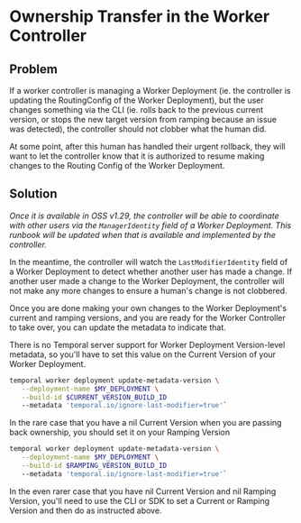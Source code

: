 # Ownership Transfer in the Worker Controller

## Problem

If a worker controller is managing a Worker Deployment (ie. the controller is updating the RoutingConfig of the Worker
Deployment), but the user changes something via the CLI (ie. rolls back to the previous current version, or stops the
new target version from ramping because an issue was detected), the controller should not clobber what the human did.

At some point, after this human has handled their urgent rollback, they will want to let the controller know that it is
authorized to resume making changes to the Routing Config of the Worker Deployment.

## Solution

_Once it is available in OSS v1.29, the controller will be able to coordinate with other users via the `ManagerIdentity`
field of a Worker Deployment. This runbook will be updated when that is available and implemented by the controller._

In the meantime, the controller will watch the `LastModifierIdentity` field of a Worker Deployment to detect whether 
another user has made a change. If another user made a change to the Worker Deployment, the controller will not make
any more changes to ensure a human's change is not clobbered.

Once you are done making your own changes to the Worker Deployment's current and ramping versions, and you are ready
for the Worker Controller to take over, you can update the metadata to indicate that.

There is no Temporal server support for Worker Deployment Version-level metadata, so you'll have to set this value on
the Current Version of your Worker Deployment.

```bash
temporal worker deployment update-metadata-version \
   --deployment-name $MY_DEPLOYMENT \
   --build-id $CURRENT_VERSION_BUILD_ID
   --metadata 'temporal.io/ignore-last-modifier=true'`
```
In the rare case that you have a nil Current Version when you are passing back ownership, you should set it on your Ramping Version
```bash
temporal worker deployment update-metadata-version \
   --deployment-name $MY_DEPLOYMENT \
   --build-id $RAMPING_VERSION_BUILD_ID
   --metadata 'temporal.io/ignore-last-modifier=true'`
```

In the even rarer case that you have nil Current Version and nil Ramping Version, you'll need to use the CLI or SDK to
set a Current or Ramping Version and then do as instructed above.